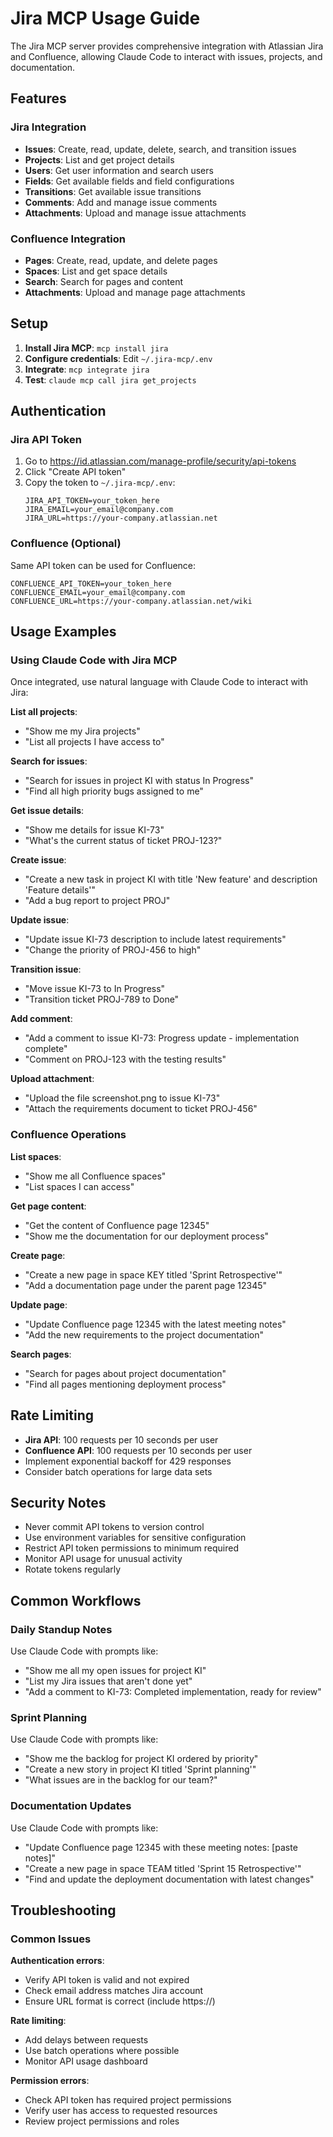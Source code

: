 # Jira MCP Usage Guide

The Jira MCP server provides comprehensive integration with Atlassian Jira and Confluence, allowing Claude Code to interact with issues, projects, and documentation.

## Features

### Jira Integration
- **Issues**: Create, read, update, delete, search, and transition issues
- **Projects**: List and get project details
- **Users**: Get user information and search users
- **Fields**: Get available fields and field configurations
- **Transitions**: Get available issue transitions
- **Comments**: Add and manage issue comments
- **Attachments**: Upload and manage issue attachments

### Confluence Integration  
- **Pages**: Create, read, update, and delete pages
- **Spaces**: List and get space details
- **Search**: Search for pages and content
- **Attachments**: Upload and manage page attachments

## Setup

1. **Install Jira MCP**: `mcp install jira`
2. **Configure credentials**: Edit `~/.jira-mcp/.env`
3. **Integrate**: `mcp integrate jira`
4. **Test**: `claude mcp call jira get_projects`

## Authentication

### Jira API Token
1. Go to https://id.atlassian.com/manage-profile/security/api-tokens
2. Click "Create API token"
3. Copy the token to `~/.jira-mcp/.env`:
   ```
   JIRA_API_TOKEN=your_token_here
   JIRA_EMAIL=your_email@company.com
   JIRA_URL=https://your-company.atlassian.net
   ```

### Confluence (Optional)
Same API token can be used for Confluence:
```
CONFLUENCE_API_TOKEN=your_token_here
CONFLUENCE_EMAIL=your_email@company.com  
CONFLUENCE_URL=https://your-company.atlassian.net/wiki
```

## Usage Examples

### Using Claude Code with Jira MCP

Once integrated, use natural language with Claude Code to interact with Jira:

**List all projects**:
- "Show me my Jira projects"
- "List all projects I have access to"

**Search for issues**:
- "Search for issues in project KI with status In Progress"
- "Find all high priority bugs assigned to me"

**Get issue details**:
- "Show me details for issue KI-73"
- "What's the current status of ticket PROJ-123?"

**Create issue**:
- "Create a new task in project KI with title 'New feature' and description 'Feature details'"
- "Add a bug report to project PROJ"

**Update issue**:
- "Update issue KI-73 description to include latest requirements"
- "Change the priority of PROJ-456 to high"

**Transition issue**:
- "Move issue KI-73 to In Progress"
- "Transition ticket PROJ-789 to Done"

**Add comment**:
- "Add a comment to issue KI-73: Progress update - implementation complete"
- "Comment on PROJ-123 with the testing results"

**Upload attachment**:
- "Upload the file screenshot.png to issue KI-73"
- "Attach the requirements document to ticket PROJ-456"

### Confluence Operations

**List spaces**:
- "Show me all Confluence spaces"
- "List spaces I can access"

**Get page content**:
- "Get the content of Confluence page 12345"
- "Show me the documentation for our deployment process"

**Create page**:
- "Create a new page in space KEY titled 'Sprint Retrospective'"
- "Add a documentation page under the parent page 12345"

**Update page**:
- "Update Confluence page 12345 with the latest meeting notes"
- "Add the new requirements to the project documentation"

**Search pages**:
- "Search for pages about project documentation"
- "Find all pages mentioning deployment process"

## Rate Limiting

- **Jira API**: 100 requests per 10 seconds per user
- **Confluence API**: 100 requests per 10 seconds per user
- Implement exponential backoff for 429 responses
- Consider batch operations for large data sets

## Security Notes

- Never commit API tokens to version control
- Use environment variables for sensitive configuration
- Restrict API token permissions to minimum required
- Monitor API usage for unusual activity
- Rotate tokens regularly

## Common Workflows

### Daily Standup Notes
Use Claude Code with prompts like:
- "Show me all my open issues for project KI"
- "List my Jira issues that aren't done yet"
- "Add a comment to KI-73: Completed implementation, ready for review"

### Sprint Planning
Use Claude Code with prompts like:
- "Show me the backlog for project KI ordered by priority"
- "Create a new story in project KI titled 'Sprint planning'"
- "What issues are in the backlog for our team?"

### Documentation Updates
Use Claude Code with prompts like:
- "Update Confluence page 12345 with these meeting notes: [paste notes]"
- "Create a new page in space TEAM titled 'Sprint 15 Retrospective'"
- "Find and update the deployment documentation with latest changes"

## Troubleshooting

### Common Issues

**Authentication errors**:
- Verify API token is valid and not expired
- Check email address matches Jira account
- Ensure URL format is correct (include https://)

**Rate limiting**:
- Add delays between requests
- Use batch operations where possible
- Monitor API usage dashboard

**Permission errors**:
- Check API token has required project permissions
- Verify user has access to requested resources
- Review project permissions and roles